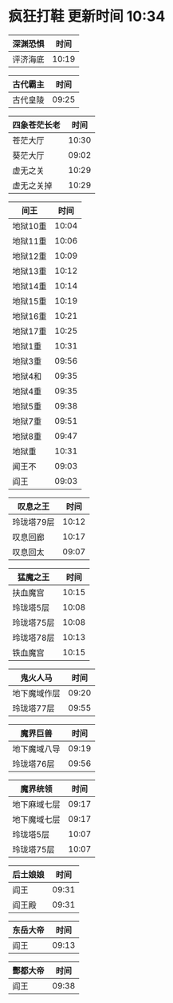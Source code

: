 # 疯狂打鞋 更新时间 10:34

| 深渊恐惧   | 时间    |
|--------|-------|
| 评济海底 | 10:19 |

| 古代霸主   | 时间    |
|--------|-------|
| 古代皇陵 | 09:25 |

| 四象苍茫长老   | 时间    |
|--------|-------|
| 苍茫大厅 | 10:30 |
| 葵茫大厅 | 09:02 |
| 虚无之关 | 10:29 |
| 虚无之关掉 | 10:29 |

| 间王   | 时间    |
|--------|-------|
| 地狱10重 | 10:04 |
| 地狱11重 | 10:06 |
| 地狱12重 | 10:09 |
| 地狱13重 | 10:12 |
| 地狱14重 | 10:14 |
| 地狱15重 | 10:19 |
| 地狱16重 | 10:21 |
| 地狱17重 | 10:25 |
| 地狱1重 | 10:31 |
| 地狱3重 | 09:56 |
| 地狱4和 | 09:35 |
| 地狱4重 | 09:35 |
| 地狱5重 | 09:38 |
| 地狱7重 | 09:51 |
| 地狱8重 | 09:47 |
| 地狱重 | 10:31 |
| 闻王不 | 09:03 |
| 阎王 | 09:03 |

| 叹息之王   | 时间    |
|--------|-------|
| 玲珑塔79层 | 10:12 |
| 叹息回廊 | 10:17 |
| 叹息回太 | 09:07 |

| 猛魔之王   | 时间    |
|--------|-------|
| 扶血魔宫 | 10:15 |
| 玲珑塔5层 | 10:08 |
| 玲珑塔75层 | 10:08 |
| 玲珑塔78层 | 10:13 |
| 铁血魔宫 | 10:15 |

| 鬼火人马   | 时间    |
|--------|-------|
| 地下魔域作层 | 09:20 |
| 玲珑塔77层 | 09:55 |

| 魔界巨兽   | 时间    |
|--------|-------|
| 地下魔域八导 | 09:19 |
| 玲珑塔76层 | 09:56 |

| 魔界统领   | 时间    |
|--------|-------|
| 地下麻域七层 | 09:17 |
| 地下魔域七层 | 09:17 |
| 玲珑塔5层 | 10:07 |
| 玲珑塔75层 | 10:07 |

| 后土娘娘   | 时间    |
|--------|-------|
| 阎王 | 09:31 |
| 阎王殿 | 09:31 |

| 东岳大帝   | 时间    |
|--------|-------|
| 阎王 | 09:13 |

| 酆都大帝   | 时间    |
|--------|-------|
| 阎王 | 09:38 |